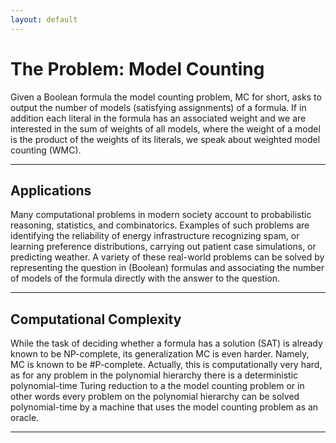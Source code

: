 ```yaml
---
layout: default
---
```


# The Problem: Model Counting

Given a Boolean formula the model counting problem, MC for short, asks to output the number of models (satisfying assignments) of a formula. If in addition each literal in the formula has an associated weight and we are interested in the sum of weights of all models, where the weight of a model is the product of the weights of its literals, we speak about weighted model counting (WMC).

---

## Applications

Many computational problems in modern society account to probabilistic reasoning, statistics, and combinatorics. Examples of such problems are identifying the reliability of energy infrastructure recognizing spam, or learning preference distributions, carrying out patient case simulations, or predicting weather. A variety of these real-world problems can be solved by representing the question in (Boolean) formulas and associating the number of models of the formula directly with the answer to the question.

---

## Computational Complexity

While the task of deciding whether a formula has a solution (SAT) is already known to be NP-complete, its generalization MC is even harder. Namely, MC is known to be #P-complete. Actually, this is computationally very hard, as for any problem in the polynomial hierarchy there is a deterministic polynomial-time Turing reduction to a the model counting problem or in other words every problem on the polynomial hierarchy can be solved polynomial-time by a machine that uses the model counting problem as an oracle.

---


